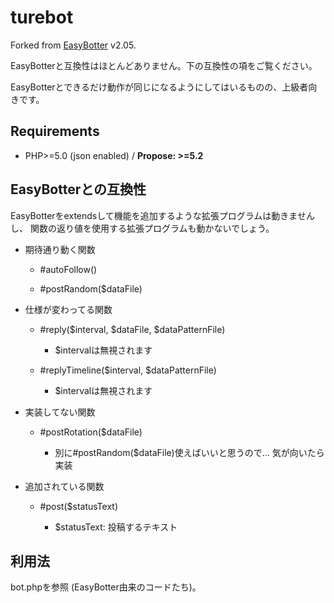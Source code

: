 turebot
=======

Forked from [EasyBotter][] v2.05.

EasyBotterと互換性はほとんどありません。下の互換性の項をご覧ください。

EasyBotterとできるだけ動作が同じになるようにしてはいるものの、上級者向きです。

[EasyBotter]: http://pha22.net/twitterbot/ "プログラミングができなくても作れるTwitter botの作り方"


Requirements
------------

* PHP&gt;=5.0 (json enabled) / **Propose: &gt;=5.2**


EasyBotterとの互換性
--------------------

EasyBotterをextendsして機能を追加するような拡張プログラムは動きませんし、
関数の返り値を使用する拡張プログラムも動かないでしょう。

* 期待通り動く関数

  * \#autoFollow()

  * \#postRandom($dataFile)

* 仕様が変わってる関数

  * \#reply($interval, $dataFile, $dataPatternFile)

     * $intervalは無視されます

  * \#replyTimeline($interval, $dataPatternFile)

     * $intervalは無視されます

* 実装してない関数

  * \#postRotation($dataFile)

     * 別に\#postRandom($dataFile)使えばいいと思うので... 気が向いたら実装

* 追加されている関数

  * \#post($statusText)

     * $statusText: 投稿するテキスト


利用法
------

bot.phpを参照 (EasyBotter由来のコードたち)。
